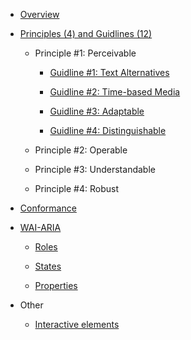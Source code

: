 

<link rel="stylesheet" href="/assets/css/style.css?v=07f9abc06ad55cffb2433692575c223659db012e" media="screen"><link rel="stylesheet" href="/css/style.css">

- [Overview](https://shoshiko.github.io/overview)

- [Principles (4) and Guidlines (12)](https://shoshiko.github.io/principles-and-guidlines)

  - Principle #1: Perceivable

    - [Guidline #1: Text Alternatives](https://shoshiko.github.io/guidlines/first-guidline)

    - [Guidline #2: Time-based Media](https://shoshiko.github.io/guidlines/second-guidline)

    - [Guidline #3: Adaptable](https://shoshiko.github.io/guidlines/third-guidline)

    - [Guidline #4: Distinguishable](https://shoshiko.github.io/guidlines/forth-guidline)

  - Principle #2: Operable

  - Principle #3: Understandable

  - Principle #4: Robust

- [Conformance](https://shoshiko.github.io/conformance)

- [WAI-ARIA](https://shoshiko.github.io/wai/wai-aria-overview)

  - [Roles](https://shoshiko.github.io/states-and-properties/roles-overview)

  - [States](https://shoshiko.github.io/states-and-properties/states-overview)

  - [Properties](https://shoshiko.github.io/states-and-properties/properties-overview)

- Other

    - [Interactive elements](https://shoshiko.github.io/controls/interactive-elements/)


